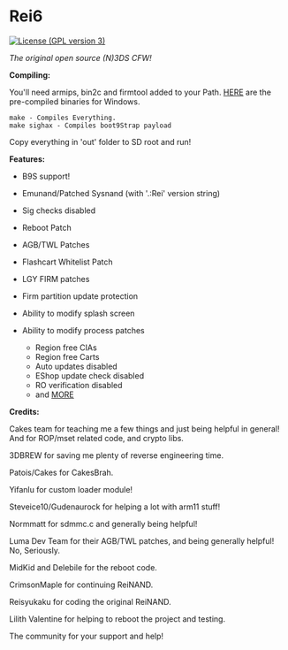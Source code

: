 # Rei6
[![License (GPL version 3)](https://img.shields.io/badge/license-GNU%20GPL%20version%203-red.svg?style=flat-square)](http://opensource.org/licenses/GPL-3.0)

*The original open source (N)3DS CFW!*


**Compiling:**

You'll need armips, bin2c and firmtool added to your Path. [HERE](https://reisyukaku.org/downloads/buildtools.zip) are the pre-compiled binaries for Windows.

    make - Compiles Everything.
    make sighax - Compiles boot9Strap payload

Copy everything in 'out' folder to SD root and run!


**Features:**

* B9S support!

* Emunand/Patched Sysnand (with '.:Rei' version string)

* Sig checks disabled

* Reboot Patch

* AGB/TWL Patches

* Flashcart Whitelist Patch

* LGY FIRM patches

* Firm partition update protection

* Ability to modify splash screen

* Ability to modify process patches
    * Region free CIAs
    * Region free Carts
    * Auto updates disabled
    * EShop update check disabled
    * RO verification disabled
    * and [MORE](https://reisyukaku.org/3DS/ReiNand/patches)

**Credits:**
 
 Cakes team for teaching me a few things and just being helpful in general! And for ROP/mset related code, and crypto libs.
    
 3DBREW for saving me plenty of reverse engineering time.
    
 Patois/Cakes for CakesBrah.
 
 Yifanlu for custom loader module!
 
 Steveice10/Gudenaurock for helping a lot with arm11 stuff!
 
 Normmatt for sdmmc.c and generally being helpful!
 
 Luma Dev Team for their AGB/TWL patches, and being generally helpful! No, Seriously.
 
 MidKid and Delebile for the reboot code.
 
 CrimsonMaple for continuing ReiNAND.
    
 Reisyukaku for coding the original ReiNAND.
 
 Lilith Valentine for helping to reboot the project and testing.
 
 The community for your support and help!
